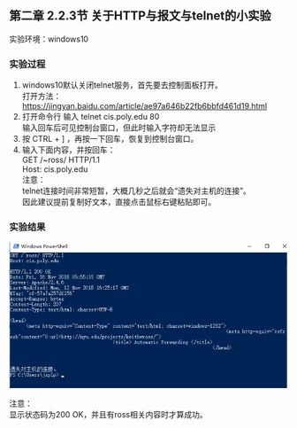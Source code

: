 
## 第二章 2.2.3节 关于HTTP与报文与telnet的小实验

实验环境：windows10

### 实验过程

1. windows10默认关闭telnet服务，首先要去控制面板打开。 <br>
打开方法：https://jingyan.baidu.com/article/ae97a646b22fb6bbfd461d19.html
2. 打开命令行 输入 telnet cis.poly.edu 80 <br>
输入回车后可见控制台窗口，但此时输入字符却无法显示
3. 按 CTRL + ] ，再按一下回车，恢复到控制台窗口。
4. 输入下面内容，并按回车：<br>
GET /~ross/ HTTP/1.1 <br>
Host: cis.poly.edu <br>
注意： <br>
telnet连接时间非常短暂，大概几秒之后就会“遗失对主机的连接”。<br>
因此建议提前复制好文本，直接点击鼠标右键粘贴即可。

### 实验结果

![Image text](test%20answer%20picture.png)

注意：<br>
显示状态码为200 OK，并且有ross相关内容时才算成功。

